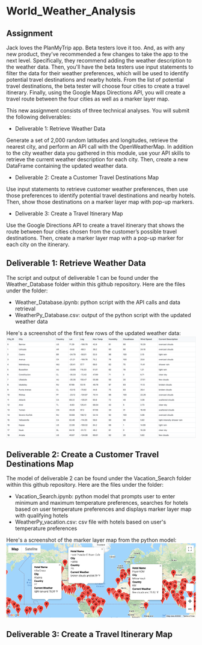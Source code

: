 # World_Weather_Analysis

## Assignment
Jack loves the PlanMyTrip app. Beta testers love it too. And, as with any new product, they’ve recommended a few changes to take the app to the next level. Specifically, they recommend adding the weather description to the weather data. Then, you'll have the beta testers use input statements to filter the data for their weather preferences, which will be used to identify potential travel destinations and nearby hotels. From the list of potential travel destinations, the beta tester will choose four cities to create a travel itinerary. Finally, using the Google Maps Directions API, you will create a travel route between the four cities as well as a marker layer map.

This new assignment consists of three technical analyses. You will submit the following deliverables:
- Deliverable 1: Retrieve Weather Data

Generate a set of 2,000 random latitudes and longitudes, retrieve the nearest city, and perform an API call with the OpenWeatherMap. In addition to the city weather data you gathered in this module, use your API skills to retrieve the current weather description for each city. Then, create a new DataFrame containing the updated weather data.

- Deliverable 2: Create a Customer Travel Destinations Map

Use input statements to retrieve customer weather preferences, then use those preferences to identify potential travel destinations and nearby hotels. Then, show those destinations on a marker layer map with pop-up markers.

- Deliverable 3: Create a Travel Itinerary Map

Use the Google Directions API to create a travel itinerary that shows the route between four cities chosen from the customer’s possible travel destinations. Then, create a marker layer map with a pop-up marker for each city on the itinerary.

## Deliverable 1: Retrieve Weather Data
The script and output of deliverable 1 can be found under the Weather_Database folder within this github repository. Here are the files under the folder: 
- Weather_Database.ipynb: python script with the API calls and data retrieval 
- WeatherPy_Database.csv: output of the python script with the updated weather data 

Here's a screenshot of the first few rows of the updated weather data:
![](Weather_Database/DataBase.png)

## Deliverable 2: Create a Customer Travel Destinations Map
The model of deliverable 2 can be found under the Vacation_Search folder within this github repository. Here are the files under the folder: 
- Vacation_Search.ipynb: python model that prompts user to enter minimum and maximum temperature preferences, searches for hotels based on user temperature preferences and displays marker layer map with qualifying hotels
- WeatherPy_vacation.csv: csv file with hotels based on user's temperature preferences

Here's a screenshot of the marker layer map from the python model: 
![](Vacation_Search/WeatherPy_vacation_map.png)

## Deliverable 3: Create a Travel Itinerary Map


